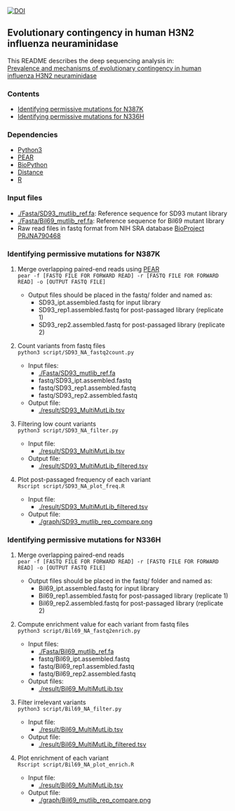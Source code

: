 [![DOI](https://zenodo.org/badge/376881476.svg)](https://zenodo.org/badge/latestdoi/376881476)

## Evolutionary contingency in human H3N2 influenza neuraminidase   
This README describes the deep sequencing analysis in:   
[Prevalence and mechanisms of evolutionary contingency in human influenza H3N2 neuraminidase](https://www.biorxiv.org/content/10.1101/2022.02.24.481718v1)

### Contents
* [Identifying permissive mutations for N387K](#Identifying-permissive-mutations-for-N387K)
* [Identifying permissive mutations for N336H](#Identifying-permissive-mutations-for-N336H)

### Dependencies    
* [Python3](https://www.python.org/) 
* [PEAR](https://github.com/tseemann/PEAR)
* [BioPython](https://github.com/biopython/biopython)
* [Distance](https://pypi.org/project/Distance/)
* [R](https://www.r-project.org/)

### Input files   
* [./Fasta/SD93_mutlib_ref.fa](./Fasta/SD93_mutlib_ref.fa): Reference sequence for SD93 mutant library
* [./Fasta/Bil69_mutlib_ref.fa](./Fasta/Bil69_mutlib_ref.fa): Reference sequence for Bil69 mutant library
* Raw read files in fastq format from NIH SRA database [BioProject PRJNA790468](https://www.ncbi.nlm.nih.gov/bioproject/PRJNA790468)

### Identifying permissive mutations for N387K
1. Merge overlapping paired-end reads using [PEAR](https://github.com/tseemann/PEAR)  
```pear -f [FASTQ FILE FOR FORWARD READ] -r [FASTQ FILE FOR FORWARD READ] -o [OUTPUT FASTQ FILE]```
    - Output files should be placed in the fastq/ folder and named as:
      - SD93_ipt.assembled.fastq for input library
      - SD93_rep1.assembled.fastq for post-passaged library (replicate 1)
      - SD93_rep2.assembled.fastq for post-passaged library (replicate 2)

2. Count variants from fastq files   
```python3 script/SD93_NA_fastq2count.py```
    - Input files:
      - [./Fasta/SD93_mutlib_ref.fa](./Fasta/SD93_mutlib_ref.fa)
      - fastq/SD93_ipt.assembled.fastq
      - fastq/SD93_rep1.assembled.fastq
      - fastq/SD93_rep2.assembled.fastq
    - Output file:
      - [./result/SD93_MultiMutLib.tsv](./result/SD93_MultiMutLib.tsv)

3. Filtering low count variants   
```python3 script/SD93_NA_filter.py```
    - Input file:
      - [./result/SD93_MultiMutLib.tsv](./result/SD93_MultiMutLib.tsv)
    - Output file:
      - [./result/SD93_MultiMutLib_filtered.tsv](./result/SD93_MultiMutLib_filtered.tsv)

4. Plot post-passaged frequency of each variant   
```Rscript script/SD93_NA_plot_freq.R```
   - Input file:
     - [./result/SD93_MultiMutLib_filtered.tsv](./result/SD93_MultiMutLib_filtered.tsv)
   - Output file:
     - [./graph/SD93_mutlib_rep_compare.png](./graph/SD93_mutlib_rep_compare.png)

### Identifying permissive mutations for N336H
1. Merge overlapping paired-end reads   
```pear -f [FASTQ FILE FOR FORWARD READ] -r [FASTQ FILE FOR FORWARD READ] -o [OUTPUT FASTQ FILE]```
    - Output files should be placed in the fastq/ folder and named as:
      - Bil69_ipt.assembled.fastq for input library
      - Bil69_rep1.assembled.fastq for post-passaged library (replicate 1)
      - Bil69_rep2.assembled.fastq for post-passaged library (replicate 2)

2. Compute enrichment value for each variant from fastq files   
```python3 script/Bil69_NA_fastq2enrich.py```
    - Input files:
      - [./Fasta/Bil69_mutlib_ref.fa](./Fasta/Bil69_mutlib_ref.fa)
      - fastq/Bil69_ipt.assembled.fastq
      - fastq/Bil69_rep1.assembled.fastq
      - fastq/Bil69_rep2.assembled.fastq
    - Output files:
      - [./result/Bil69_MultiMutLib.tsv](./result/Bil69_MultiMutLib.tsv)

3. Filter irrelevant variants   
```python3 script/Bil69_NA_filter.py```
    - Input file:
      - [./result/Bil69_MultiMutLib.tsv](./result/Bil69_MultiMutLib.tsv)
    - Output file:
      - [./result/Bil69_MultiMutLib_filtered.tsv](./result/Bil69_MultiMutLib_filtered.tsv)

4. Plot enrichment of each variant   
```Rscript script/Bil69_NA_plot_enrich.R```
    - Input file:
      - [./result/Bil69_MultiMutLib.tsv](./result/Bil69_MultiMutLib.tsv)
    - Output file:
      - [./graph/Bil69_mutlib_rep_compare.png](./graph/Bil69_mutlib_rep_compare.png)
